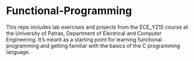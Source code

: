 # Functional-Programming
This repo includes lab exercises and projects from the ECE_Y215 course at the University of Patras, Department of Electrical and Computer Engineering. It’s meant as a starting point for learning functional programming and getting familiar with the basics of the C programming language.
